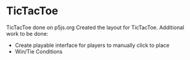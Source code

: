 # TicTacToe
TicTacToe done on p5js.org
Created the layout for TicTacToe.
Additional work to be done:
  - Create playable interface for players to manually click to place
  - Win/Tie Conditions
